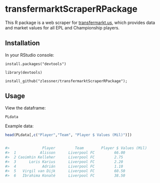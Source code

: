# transfermarktScraperRPackage

This R package is a web scraper for [transfermarkt.us](https://www.transfermarkt.us/), which provides data and market values for all EPL and Championship players. 

## Installation

In your RStudio console:

```
install.packages("devtools")

library(devtools)

install_github("zlessner/transfermarktScraperRPackage");
```


## Usage

View the dataframe:

``` r
PLdata
```

Example data:

``` r
head(PLdata[,c("Player","Team", "Player $ Values (Mil)")])


#>               Player         Team        Player $ Values (Mil)
#>  1           Alisson      Liverpool FC         66.00
#>  2 Caoimhin Kelleher      Liverpool FC         2.75
#>  3      Loris Karius      Liverpool FC         2.20
#>  4            Adrián      Liverpool FC         1.10
#>  5   Virgil van Dijk      Liverpool FC         60.50
#>  6   Ibrahima Konaté      Liverpool FC         38.50
```